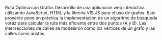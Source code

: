 Ruta Óptima con Grafos
Desarrollo de una aplicación web interactiva utilizando JavaScript, HTML y la librería VIS.JS para el uso de grafos.
Este proyecto pone en práctica la implementación de un algoritmo de búsqueda voraz para calcular la ruta más eficiente entre dos puntos (A y B). 
Las intersecciones de calles se modelaron como los vértices de un grafo y las calles como aristas.
